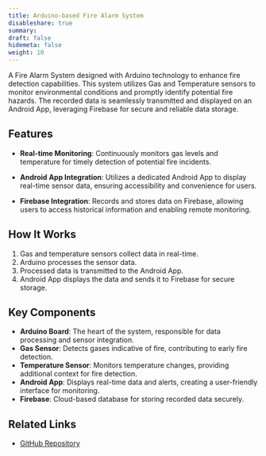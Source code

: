 ```yaml
---
title: Arduino-based Fire Alarm System
disableshare: true
summary: 
draft: false
hidemeta: false
weight: 10
---
```


A Fire Alarm System designed with Arduino technology to enhance fire detection capabilities. This system utilizes Gas and Temperature sensors to monitor environmental conditions and promptly identify potential fire hazards. The recorded data is seamlessly transmitted and displayed on an Android App, leveraging Firebase for secure and reliable data storage.

## Features

- **Real-time Monitoring**: Continuously monitors gas levels and temperature for timely detection of potential fire incidents.

- **Android App Integration**: Utilizes a dedicated Android App to display real-time sensor data, ensuring accessibility and convenience for users.

- **Firebase Integration**: Records and stores data on Firebase, allowing users to access historical information and enabling remote monitoring.

## How It Works

1. Gas and temperature sensors collect data in real-time.
2. Arduino processes the sensor data.
3. Processed data is transmitted to the Android App.
4. Android App displays the data and sends it to Firebase for secure storage.

## Key Components

- **Arduino Board**: The heart of the system, responsible for data processing and sensor integration.
- **Gas Sensor**: Detects gases indicative of fire, contributing to early fire detection.
- **Temperature Sensor**: Monitors temperature changes, providing additional context for fire detection.
- **Android App**: Displays real-time data and alerts, creating a user-friendly interface for monitoring.
- **Firebase**: Cloud-based database for storing recorded data securely.

## Related Links

- [GitHub Repository](https://github.com/vishruthdevan/Fire-Alarm-System/)
